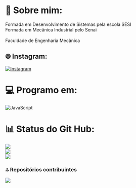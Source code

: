 # 💫 Sobre mim:
Formada em Desenvolvimento de Sistemas pela escola SESI<br>Formada em Mecânica Industrial pelo Senai<br><br>Faculdade de Engenharia Mecânica


## 🌐 Instagram:
[![Instagram](https://img.shields.io/badge/Instagram-%23E4405F.svg?logo=Instagram&logoColor=white)](https://instagram.com/anaorsii) 

# 💻 Programo em:
![JavaScript](https://img.shields.io/badge/javascript-%23323330.svg?style=for-the-badge&logo=javascript&logoColor=%23F7DF1E)
# 📊 Status do Git Hub:
![](https://github-readme-stats.vercel.app/api?username=moapil&theme=vue&hide_border=false&include_all_commits=false&count_private=false)<br/>
![](https://github-readme-streak-stats.herokuapp.com/?user=moapil&theme=vue&hide_border=false)<br/>
![](https://github-readme-stats.vercel.app/api/top-langs/?username=moapil&theme=vue&hide_border=false&include_all_commits=false&count_private=false&layout=compact)

### 🔝 Repositórios contribuintes
![](https://github-contributor-stats.vercel.app/api?username=moapil&limit=5&theme=onestar&combine_all_yearly_contributions=true)

<!-- Proudly created with GPRM ( https://gprm.itsvg.in ) -->
